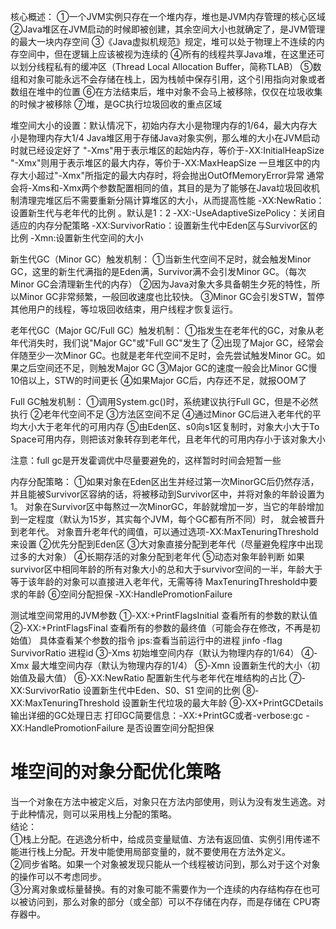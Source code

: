 核心概述：
①一个JVM实例只存在一个堆内存，堆也是JVM内存管理的核心区域
②Java堆区在JVM启动的时候即被创建，其余空间大小也就确定了，是JVM管理的最大一块内存空间
③《Java虚拟机规范》规定，堆可以处于物理上不连续的内存空间中，但在逻辑上应该被视为连续的
④所有的线程共享Java堆，在这里还可以划分线程私有的缓冲区（Thread Local Allocation Buffer，简称TLAB）
⑤数组和对象可能永远不会存储在栈上，因为栈帧中保存引用，这个引用指向对象或者数组在堆中的位置
⑥在方法结束后，堆中对象不会马上被移除，仅仅在垃圾收集的时候才被移除
⑦堆，是GC执行垃圾回收的重点区域

堆空间大小的设置：默认情况下，初始内存大小是物理内存的1/64，最大内存大小是物理内存大1/4
Java堆区用于存储Java对象实例，那么堆的大小在JVM启动时就已经设定好了
"-Xms"用于表示堆区的起始内存，等价于-XX:InitialHeapSize
"-Xmx"则用于表示堆区的最大内存，等价于-XX:MaxHeapSize
一旦堆区中的内存大小超过"-Xmx"所指定的最大内存时，将会抛出OutOfMemoryError异常
通常会将-Xms和-Xmx两个参数配置相同的值，其目的是为了能够在Java垃圾回收机制清理完堆区后不需要重新分隔计算堆区的大小，从而提高性能
-XX:NewRatio：设置新生代与老年代的比例 。默认是1：2
-XX:-UseAdaptiveSizePolicy：关闭自适应的内存分配策略
-XX:SurvivorRatio：设置新生代中Eden区与Survivor区的比例
-Xmn:设置新生代空间的大小

新生代GC（Minor GC）触发机制：
①当新生代空间不足时，就会触发Minor GC，这里的新生代满指的是Eden满，Survivor满不会引发Minor GC。（每次Minor GC会清理新生代的内存）
②因为Java对象大多具备朝生夕死的特性，所以Minor GC非常频繁，一般回收速度也比较快。
③Minor GC会引发STW，暂停其他用户的线程，等垃圾回收结束，用户线程才恢复运行。

老年代GC（Major GC/Full GC）触发机制：
①指发生在老年代的GC，对象从老年代消失时，我们说"Major GC"或"Full GC"发生了
②出现了Major GC，经常会伴随至少一次Minor GC。也就是老年代空间不足时，会先尝试触发Minor GC。如果之后空间还不足，则触发Major GC
③Major GC的速度一般会比Minor GC慢10倍以上，STW的时间更长
④如果Major GC后，内存还不足，就报OOM了

Full GC触发机制：
①调用System.gc()时，系统建议执行Full GC，但是不必然执行
②老年代空间不足
③方法区空间不足
④通过Minor GC后进入老年代的平均大小大于老年代的可用内存
⑤由Eden区、s0向s1区复制时，对象大小大于To Space可用内存，则把该对象转存到老年代，且老年代的可用内存小于该对象大小

注意：full gc是开发霍调优中尽量要避免的，这样暂时时间会短暂一些

内存分配策略：
①如果对象在Eden区出生并经过第一次MinorGC后仍然存活，并且能被Survivor区容纳的话，将被移动到Survivor区中，并将对象的年龄设置为1。
对象在Survivor区中每熬过一次MinorGC，年龄就增加一岁，当它的年龄增加到一定程度（默认为15岁，其实每个JVM，每个GC都有所不同）时，
就会被晋升到老年代。
对象晋升老年代的阈值，可以通过选项-XX:MaxTenuringThreshold来设置
②优先分配到Eden区
③大对象直接分配到老年代（尽量避免程序中出现过多的大对象）
④长期存活的对象分配到老年代
⑤动态对象年龄判断
如果survivor区中相同年龄的所有对象大小的总和大于survivor空间的一半，年龄大于等于该年龄的对象可以直接进入老年代，无需等待
MaxTenuringThreshold中要求的年龄
⑥空间分配担保
-XX:HandlePromotionFailure

测试堆空间常用的JVM参数
①-XX:+PrintFlagsInitial         查看所有的参数的默认值
②-XX:+PrintFlagsFinal           查看所有的参数的最终值（可能会存在修改，不再是初始值）
具体查看某个参数的指令 jps:查看当前运行中的进程
                    jinfo -flag SurvivorRatio 进程id
③-Xms                           初始堆空间内存（默认为物理内存的1/64）
④-Xmx                           最大堆空间内存（默认为物理内存的1/4）
⑤-Xmn                           设置新生代的大小（初始值及最大值）
⑥-XX:NewRatio                   配置新生代与老年代在堆结构的占比
⑦-XX:SurvivorRatio              设置新生代中Eden、S0、S1 空间的比例
⑧-XX:MaxTenuringThreshold       设置新生代垃圾的最大年龄
⑨-XX+PrintGCDetails             输出详细的GC处理日志
打印GC简要信息：-XX:+PrintGC或者-verbose:gc
-XX:HandlePromotionFailure      是否设置空间分配担保


# 堆空间的对象分配优化策略
当一个对象在方法中被定义后，对象只在方法内部使用，则认为没有发生逃逸。对于此种情况，则可以采用栈上分配的策略。  
结论：  
①栈上分配。在逃逸分析中，给成员变量赋值、方法有返回值、实例引用传递不能进行栈上分配。开发中能使用局部变量的，就不要使用在方法外定义。  
②同步省略。如果一个对象被发现只能从一个线程被访问到，那么对于这个对象的操作可以不考虑同步。  
③分离对象或标量替换。有的对象可能不需要作为一个连续的内存结构存在也可以被访问到，那么对象的部分（或全部）可以不存储在内存，而是存储在
CPU寄存器中。





